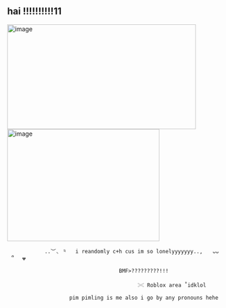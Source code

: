 ## hai !!!!!!!!!!11
<img width="435" height="242" alt="image" src="https://github.com/user-attachments/assets/c17dae29-1ab0-4b3a-9948-ba5f3892c6d1" />   <img width="351" height="259" alt="image" src="https://github.com/user-attachments/assets/a1512998-8f3f-452d-a5ab-02f704a83b1e" />



                ..︶◟ ⺀　 i reandomly c+h cus im so lonelyyyyyyy..,  ⠀ᴗᴗ　⠀՞ 　💔 

                                        BMF>?????????!!!

                                              𓏵 Roblox area ˚idklol

                        pim pimling is me also i go by any pronouns hehe
